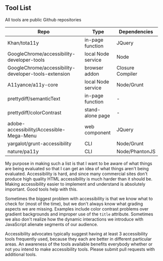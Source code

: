 Tool List
---

All tools are public Github repositories

Repo                                                |Type              |Dependencies
----------------------------------------------------|------------------|----------------
Khan/tota11y                                        |in-page function  |JQuery
GoogleChrome/accessibility-developer-tools          |local Node service|Node
GoogleChrome/accessibility-developer-tools-extension|browser addon     |Closure Compiler
A11yance/a11y-core                                  |local Node service|Node/Grunt
prettydiff/semanticText                             |in-page function  |-
prettydiff/colorContrast                            |stand-alone page  |-
adobe-accessibility/Accessible-Mega-Menu            |web component     |JQuery
yargalot/grunt-accessibility                        |CLI               |Node/Grunt
nature/pa11y                                        |CLI               |Node/PhantonJS

My purpose in making such a list is that I want to be aware of what things are being evaluated so that I can get an idea of what things aren't being evaluated.  Accessibility is hard, and since many commercial sites don't produce high quality HTML accessibility is much harder than it should be.  Making accessibility easier to implement and understand is absolutely important.  Good tools help with this.

Sometimes the biggest problem with accessibility is that we know what to check for (most of the time), but we don't always know what grading aspects we are missing.  Examples include color contrast problems over gradient backgrounds and improper use of the `title` attribute.  Sometimes we also don't realize how the dynamic interactions we introduce with JavaScript alienate segments of our audience.

Accessibility advocates typically suggest having at least 3 accessibility tools frequently used, because they each are better in different particular areas.  An awareness of the tools available benefits everybody whether or not you intend to make accessibility tools.  Please submit pull requests with additional tools.
